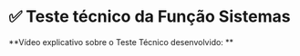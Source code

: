 # ✅ **Teste técnico da Função Sistemas**

**Vídeo explicativo sobre o Teste Técnico desenvolvido: **
